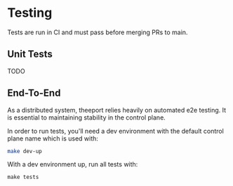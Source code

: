# Testing

Tests are run in CI and must pass before merging PRs to main.

## Unit Tests

TODO

## End-To-End

As a distributed system, theeport relies heavily on automated e2e testing.  It
is essential to maintaining stability in the control plane.

In order to run tests, you'll need a dev environment with the default control plane
name which is used with:

```bash
make dev-up
```

With a dev environment up, run all tests with:
```
make tests
```

